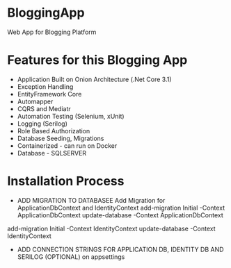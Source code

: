 # BloggingApp
Web App for Blogging Platform

# Features for this Blogging App
- Application Built on Onion Architecture (.Net Core 3.1)
- Exception Handling
- EntityFramework Core 
- Automapper
- CQRS and Mediatr 
- Automation Testing (Selenium, xUnit)
- Logging (Serilog)
- Role Based Authorization
- Database Seeding, Migrations
- Containerized - can run on Docker
- Database - SQLSERVER

# Installation Process

- ADD MIGRATION TO DATABASEE
Add Migration for ApplicationDbContext and IdentityContext
add-migration Initial -Context ApplicationDbContext
update-database -Context ApplicationDbContext

add-migration Initial -Context IdentityContext
update-database -Context IdentityContext

- ADD CONNECTION STRINGS FOR APPLICATION DB, IDENTITY DB AND SERILOG (OPTIONAL) on appsettings


  
